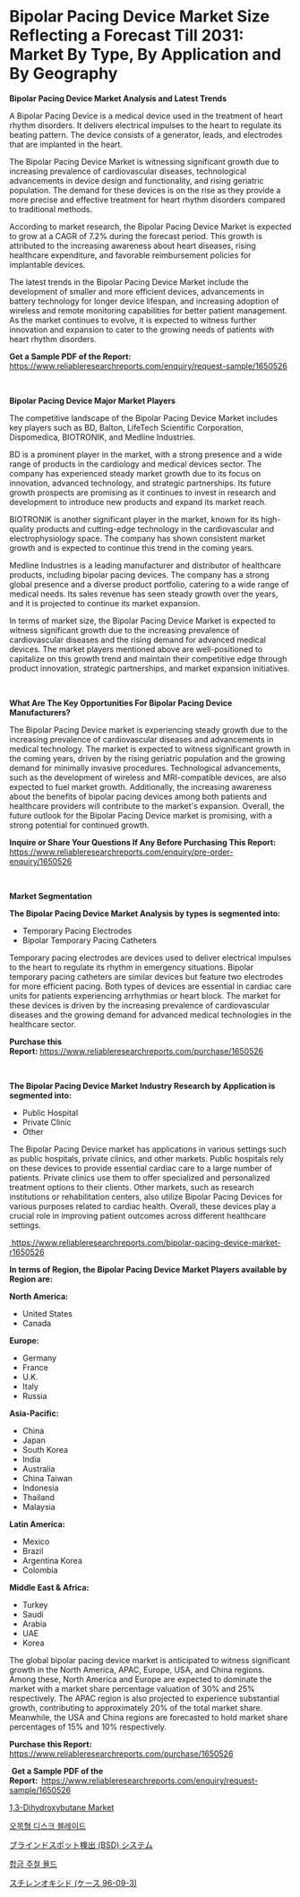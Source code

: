 <p><h1>Bipolar Pacing Device Market Size Reflecting a Forecast Till 2031: Market By Type, By Application and By Geography</h1></p><p><strong>Bipolar Pacing Device Market Analysis and Latest Trends</strong></p>
<p><p>A Bipolar Pacing Device is a medical device used in the treatment of heart rhythm disorders. It delivers electrical impulses to the heart to regulate its beating pattern. The device consists of a generator, leads, and electrodes that are implanted in the heart.</p><p>The Bipolar Pacing Device Market is witnessing significant growth due to increasing prevalence of cardiovascular diseases, technological advancements in device design and functionality, and rising geriatric population. The demand for these devices is on the rise as they provide a more precise and effective treatment for heart rhythm disorders compared to traditional methods.</p><p>According to market research, the Bipolar Pacing Device Market is expected to grow at a CAGR of 7.2% during the forecast period. This growth is attributed to the increasing awareness about heart diseases, rising healthcare expenditure, and favorable reimbursement policies for implantable devices.</p><p>The latest trends in the Bipolar Pacing Device Market include the development of smaller and more efficient devices, advancements in battery technology for longer device lifespan, and increasing adoption of wireless and remote monitoring capabilities for better patient management. As the market continues to evolve, it is expected to witness further innovation and expansion to cater to the growing needs of patients with heart rhythm disorders.</p></p>
<p><strong>Get a Sample PDF of the Report:&nbsp;</strong> <a href="https://www.reliableresearchreports.com/enquiry/request-sample/1650526">https://www.reliableresearchreports.com/enquiry/request-sample/1650526</a></p>
<p>&nbsp;</p>
<p><strong>Bipolar Pacing Device Major Market Players</strong></p>
<p><p>The competitive landscape of the Bipolar Pacing Device Market includes key players such as BD, Balton, LifeTech Scientific Corporation, Dispomedica, BIOTRONIK, and Medline Industries. </p><p>BD is a prominent player in the market, with a strong presence and a wide range of products in the cardiology and medical devices sector. The company has experienced steady market growth due to its focus on innovation, advanced technology, and strategic partnerships. Its future growth prospects are promising as it continues to invest in research and development to introduce new products and expand its market reach.</p><p>BIOTRONIK is another significant player in the market, known for its high-quality products and cutting-edge technology in the cardiovascular and electrophysiology space. The company has shown consistent market growth and is expected to continue this trend in the coming years. </p><p>Medline Industries is a leading manufacturer and distributor of healthcare products, including bipolar pacing devices. The company has a strong global presence and a diverse product portfolio, catering to a wide range of medical needs. Its sales revenue has seen steady growth over the years, and it is projected to continue its market expansion.</p><p>In terms of market size, the Bipolar Pacing Device Market is expected to witness significant growth due to the increasing prevalence of cardiovascular diseases and the rising demand for advanced medical devices. The market players mentioned above are well-positioned to capitalize on this growth trend and maintain their competitive edge through product innovation, strategic partnerships, and market expansion initiatives.</p></p>
<p>&nbsp;</p>
<p><strong>What Are The Key Opportunities For Bipolar Pacing Device Manufacturers?</strong></p>
<p><p>The Bipolar Pacing Device market is experiencing steady growth due to the increasing prevalence of cardiovascular diseases and advancements in medical technology. The market is expected to witness significant growth in the coming years, driven by the rising geriatric population and the growing demand for minimally invasive procedures. Technological advancements, such as the development of wireless and MRI-compatible devices, are also expected to fuel market growth. Additionally, the increasing awareness about the benefits of bipolar pacing devices among both patients and healthcare providers will contribute to the market's expansion. Overall, the future outlook for the Bipolar Pacing Device market is promising, with a strong potential for continued growth.</p></p>
<p><strong>Inquire or Share Your Questions If Any Before Purchasing This Report:</strong> <a href="https://www.reliableresearchreports.com/enquiry/pre-order-enquiry/1650526">https://www.reliableresearchreports.com/enquiry/pre-order-enquiry/1650526</a></p>
<p>&nbsp;</p>
<p><strong>Market Segmentation</strong></p>
<p><strong>The Bipolar Pacing Device Market Analysis by types is segmented into:</strong></p>
<p><ul><li>Temporary Pacing Electrodes</li><li>Bipolar Temporary Pacing Catheters</li></ul></p>
<p><p>Temporary pacing electrodes are devices used to deliver electrical impulses to the heart to regulate its rhythm in emergency situations. Bipolar temporary pacing catheters are similar devices but feature two electrodes for more efficient pacing. Both types of devices are essential in cardiac care units for patients experiencing arrhythmias or heart block. The market for these devices is driven by the increasing prevalence of cardiovascular diseases and the growing demand for advanced medical technologies in the healthcare sector.</p></p>
<p><strong>Purchase this Report:&nbsp;</strong><a href="https://www.reliableresearchreports.com/purchase/1650526">https://www.reliableresearchreports.com/purchase/1650526</a></p>
<p>&nbsp;</p>
<p><strong>The Bipolar Pacing Device Market Industry Research by Application is segmented into:</strong></p>
<p><ul><li>Public Hospital</li><li>Private Clinic</li><li>Other</li></ul></p>
<p><p>The Bipolar Pacing Device market has applications in various settings such as public hospitals, private clinics, and other markets. Public hospitals rely on these devices to provide essential cardiac care to a large number of patients. Private clinics use them to offer specialized and personalized treatment options to their clients. Other markets, such as research institutions or rehabilitation centers, also utilize Bipolar Pacing Devices for various purposes related to cardiac health. Overall, these devices play a crucial role in improving patient outcomes across different healthcare settings.</p></p>
<p><a href="https://www.reliableresearchreports.com/bipolar-pacing-device-market-r1650526">&nbsp;https://www.reliableresearchreports.com/bipolar-pacing-device-market-r1650526</a></p>
<p><strong>In terms of Region, the Bipolar Pacing Device Market Players available by Region are:</strong></p>
<p>
    <p> <strong> North America: </strong>
        <ul>
            <li>United States</li>
            <li>Canada</li>
        </ul>
        </p> 
    <p> <strong> Europe: </strong>
        <ul>
            <li>Germany</li>
            <li>France</li>
            <li>U.K.</li>
            <li>Italy</li>
            <li>Russia</li>
        </ul>
        </p> 
    <p> <strong> Asia-Pacific: </strong>
        <ul>
            <li>China</li>
            <li>Japan</li>
            <li>South Korea</li>
            <li>India</li>
            <li>Australia</li>
            <li>China Taiwan</li>
            <li>Indonesia</li>
            <li>Thailand</li>
            <li>Malaysia</li>
        </ul>
        </p> 
    <p> <strong> Latin America: </strong>
        <ul>
            <li>Mexico</li>
            <li>Brazil</li>
            <li>Argentina Korea</li>
            <li>Colombia</li>
        </ul>
        </p> 
    <p> <strong> Middle East & Africa: </strong>
        <ul>
            <li>Turkey</li>
            <li>Saudi</li>
            <li>Arabia</li>
            <li>UAE</li>
            <li>Korea</li>
        </ul>
    </p>
    </p>
<p><p>The global bipolar pacing device market is anticipated to witness significant growth in the North America, APAC, Europe, USA, and China regions. Among these, North America and Europe are expected to dominate the market with a market share percentage valuation of 30% and 25% respectively. The APAC region is also projected to experience substantial growth, contributing to approximately 20% of the total market share. Meanwhile, the USA and China regions are forecasted to hold market share percentages of 15% and 10% respectively.</p></p>
<p><strong>Purchase this Report: </strong><a href="https://www.reliableresearchreports.com/purchase/1650526">https://www.reliableresearchreports.com/purchase/1650526</a></p>
<p>&nbsp;<strong>Get a Sample PDF of the Report:&nbsp;&nbsp;</strong><a href="https://www.reliableresearchreports.com/enquiry/request-sample/1650526">https://www.reliableresearchreports.com/enquiry/request-sample/1650526</a></p>
<p><strong></strong></p>
<p><p><a href="https://github.com/castoriffic/Market-Research-Report-List-4/blob/main/13-dihydroxybutane-market.md">1,3-Dihydroxybutane Market</a></p><p><a href="https://github.com/joyliyu/Market-Research-Report-List-1/blob/main/232740085971.md">오목형 디스크 블레이드</a></p><p><a href="https://github.com/klon646/Market-Research-Report-List-1/blob/main/222433094306.md">ブラインドスポット検出 (BSD) システム</a></p><p><a href="https://github.com/nicolaseller56452023/Market-Research-Report-List-1/blob/main/568242485972.md">합금 주철 몰드</a></p><p><a href="https://github.com/EstaSprer20231/Market-Research-Report-List-1/blob/main/292742894305.md">スチレンオキシド (ケース 96-09-3)</a></p></p>